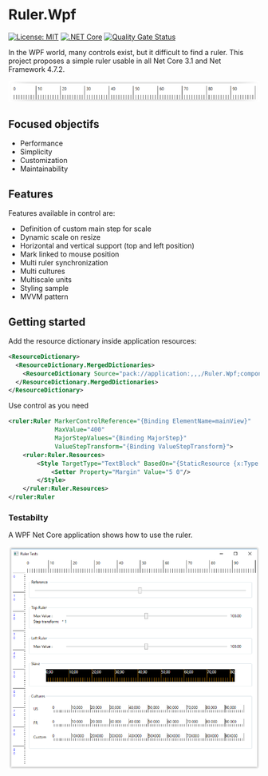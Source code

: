 # Ruler.Wpf
[![License: MIT](https://img.shields.io/badge/License-MIT-yellow.svg)](https://opensource.org/licenses/MIT)
[![.NET Core][github-actions-badge]][github-actions]
[![Quality Gate Status][sonar-badge]][sonar-url]


In the WPF world, many controls exist, but it difficult to find a ruler. This project proposes a simple ruler usable in all Net Core 3.1 and Net Framework 4.7.2.

<img src="doc/images/ruler-base.png"/>

## Focused objectifs
- Performance
- Simplicity
- Customization
- Maintainability

## Features
Features available in control are:
- Definition of custom main step for scale
- Dynamic scale on resize
- Horizontal and vertical support (top and left position)
- Mark linked to mouse position
- Multi ruler synchronization
- Multi cultures
- Multiscale units
- Styling sample
- MVVM pattern

## Getting started

Add the resource dictionary inside application resources:

```xml
<ResourceDictionary>
  <ResourceDictionary.MergedDictionaries>
    <ResourceDictionary Source="pack://application:,,,/Ruler.Wpf;component/RulerStyle.xaml"/>
  </ResourceDictionary.MergedDictionaries>
</ResourceDictionary>
``` 

Use control as you need

```xml
<ruler:Ruler MarkerControlReference="{Binding ElementName=mainView}"
             MaxValue="400"
             MajorStepValues="{Binding MajorStep}"
             ValueStepTransform="{Binding ValueStepTransform}">
    <ruler:Ruler.Resources>
        <Style TargetType="TextBlock" BasedOn="{StaticResource {x:Type TextBlock}}">
            <Setter Property="Margin" Value="5 0"/>
        </Style>
    </ruler:Ruler.Resources>
</ruler:Ruler
``` 


### Testabilty
A WPF Net Core application shows how to use the ruler.

<img src="doc/images/ruler-testapp.png"/>

[github-actions]:                  https://github.com/xclemence/Ruler.Wpf/actions?query=workflow%3A".NET+Core"
[github-actions-badge]:            https://github.com/xclemence/Ruler.Wpf/workflows/.NET%20Core/badge.svg?branch=master

[sonar-badge]:                     https://sonarcloud.io/api/project_badges/measure?project=xclemence_Ruler.Wpf&metric=alert_status
[sonar-url]:                       https://sonarcloud.io/dashboard?id=xclemence_Ruler.Wpf
